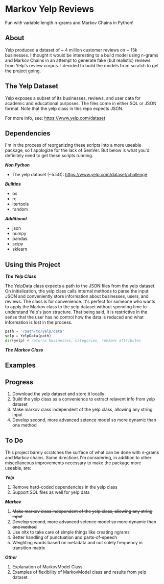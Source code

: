 # Markov Yelp Reviews

Fun with variable length n-grams and Markov Chains in Python!

## About

Yelp produced a dataset of ~ 4 million customer reviews on ~ 15k businesses. I thought it would be interesting to a build model using n-grams and Markov Chains in an attempt to generate fake (but realistic) reviews from Yelp's review corpus. I decided to build the models from scratch to get the project going.

## The Yelp Dataset 

Yelp exposes a subset of its businesses, reviews, and user data for academic and educational purposes. The files come in either SQL or JSON format. Note that the yelp class in this repo expects JSON.

For more info, see: https://www.yelp.com/dataset

## Dependencies

I'm in the process of reorganizing these scripts into a more useable package, so I apologize for the lack of SemVer. But below is what you'd definitely need to get these scripts running.

<div><b><em>Non Python</em></b></div>

* The yelp dataset (~5.5G): https://www.yelp.com/dataset/challenge

<div><b><em>Builtins</em></b></div>

* os
* re
* itertools
* random

<div><b><em>Additional</em></b></div>

* json
* numpy
* pandas
* scipy
* sklearn

## Using this Project

<div><em><b>The Yelp Class</b></em></div>

The YelpData class expects a path to the JSON files from the yelp dataset. On initialization, the yelp class calls internal methods to parse the input JSON and conveniently store information about businesses, users, and reviews. The class is for convenience. It's perfect for someone who wants to apply the Markov class to the yelp dataset without spending time to understand Yelp's json structure. That being said, it is restrictive in the sense that the user has no control how the data is reduced and what information is lost in the process.

```python
path = '/path/to/yelp/data'
yelp = YelpData(path)
dir(yelp) # returns businesses, categories, reviews attributes
```

<div><em><b>The Markov Class</b></em></div>

## Examples

## Progress

1. Download the yelp dataset and store it locally
2. Build the yelp class as a convenience to extract relavent info from yelp dataset
3. Make markov class independent of the yelp class, allowing any string input
4. Develop second, more advanced setence model so more dynamic than one method

## To Do

This project barely scratches the surface of what can be done with n-grams and Markov chains.  Some directions I'm considering, in addition to other miscellaneous improvements necessary to make the package more useable, are: 

<div><em><b>Yelp</b></em></div>

1. Remove hard-coded dependencies in the yelp class
2. Support SQL files as well for yelp data

<div><em><b>Markov</b></em></div>

1. ~~Make markov class independent of the yelp class, allowing any string input~~
2. ~~Develop second, more advanced setence model so more dynamic than one method~~
3. Use nltk to take care of simple things like creating ngrams
4. Better handling of punctuation and parts-of-speech
5. Weighting words based on metadata and not solely frequency in transition matrix

<div><em><b>Other</b></em></div>

1. Explanation of MarkovModel Class
2. Examples of flexibility of MarkovModel class and results from yelp dataset.
